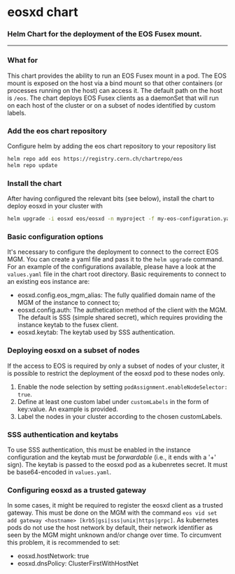 # eosxd chart

### Helm Chart for the deployment of the EOS Fusex mount.

-----


### What for
This chart provides the ability to run an EOS Fusex mount in a pod.
The EOS mount is exposed on the host via a bind mount so that other containers (or processes running on the host) can access it. The default path on the host is `/eos`.
The chart deploys EOS Fusex clients as a daemonSet that will run on each host of the cluster or on a subset of nodes identified by custom labels.


### Add the eos chart repository
Configure helm by adding the eos chart repository to your repository list
```bash
helm repo add eos https://registry.cern.ch/chartrepo/eos
helm repo update 
```

### Install the chart
After having configured the relevant bits (see below), install the chart to deploy eosxd in your cluster with
```bash
helm upgrade -i eosxd eos/eosxd -n myproject -f my-eos-configuration.yaml
```


### Basic configuration options
It's necessary to configure the deployment to connect to the correct EOS MGM. You can create a yaml file and pass it to the `helm upgrade` command.
For an example of the configurations available, please have a look at the `values.yaml` file in the chart root directory.
Basic requirements to connect to an existing eos instance are:
  - eosxd.config.eos\_mgm\_alias: The fully qualified domain name of the MGM of the instance to connect to;
  - eosxd.config.auth: The authetication method of the client with the MGM. The default is SSS (simple shared secret), which requires providing the instance keytab to the fusex client.
  - eosxd.keytab: The keytab used by SSS authentication.


### Deploying eosxd on a subset of nodes
If the access to EOS is required by only a subset of nodes of your cluster, it is possible to restrict the deployment of the eosxd pod to these nodes only.
  1. Enable the node selection by setting `podAssignment.enableNodeSelector: true`.
  2. Define at least one custom label under `customLabels` in the form of key:value. An example is provided. 
  3. Label the nodes in your cluster according to the chosen customLabels.


### SSS authentication and keytabs
To use SSS authentication, this must be enabled in the instance configuration and the keytab must be _forwardable_ (i.e., it ends with a '+' sign).
The keytab is passed to the eosxd pod as a kubenretes secret. It must be base64-encoded in `values.yaml`.


### Configuring eosxd as a trusted gateway
In some cases, it might be required to register the eosxd client as a trusted gateway. This must be done on the MGM with the command `eos vid set add gateway <hostname> [krb5|gsi|sss|unix|https|grpc]`.
As kubernetes pods do not use the host network by default, their network identifier as seen by the MGM might unknown and/or change over time. To circumvent this problem, it is recommended to set:
  - eosxd.hostNetwork: true
  - eosxd.dnsPolicy: ClusterFirstWithHostNet


